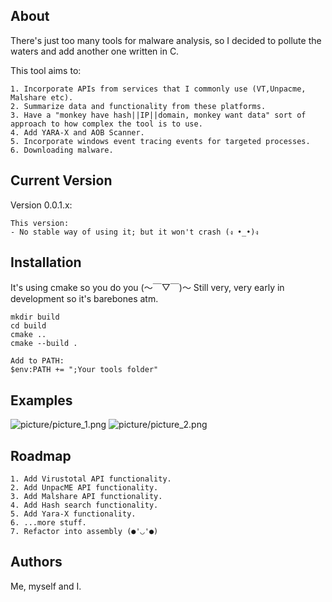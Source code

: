 ## About 
There's just too many tools for malware analysis, so I decided to pollute the waters and add another one written in C. 

This tool aims to:

    1. Incorporate APIs from services that I commonly use (VT,Unpacme, Malshare etc).
    2. Summarize data and functionality from these platforms.
    3. Have a "monkey have hash||IP||domain, monkey want data" sort of approach to how complex the tool is to use.
    4. Add YARA-X and AOB Scanner.
    5. Incorporate windows event tracing events for targeted processes.
    6. Downloading malware.


## Current Version
Version 0.0.1.x:
```
This version: 
- No stable way of using it; but it won't crash (ง •_•)ง
```

## Installation
It's using cmake so you do you (～￣▽￣)～ Still very, very early in development so it's barebones atm.
```
mkdir build
cd build
cmake ..
cmake --build .

Add to PATH: 
$env:PATH += ";Your tools folder"

```
## Examples

![picture/picture_1.png](https://github.com/0xMishee/malware_context/blob/main/pictures/picture_1.png)
![picture/picture_2.png](https://github.com/0xMishee/malware_context/blob/main/pictures/picture_2.png)


## Roadmap
    1. Add Virustotal API functionality.
    2. Add UnpacME API functionality. 
    3. Add Malshare API functionality.
    4. Add Hash search functionality.
    5. Add Yara-X functionality.
    6. ...more stuff. 
    7. Refactor into assembly (●'◡'●)

## Authors

Me, myself and I. 

